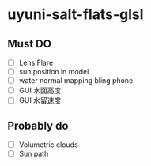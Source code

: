 # uyuni-salt-flats-glsl

## Must DO
- [ ] Lens Flare
- [ ] sun position in model
- [ ] water normal mapping bling phone
- [ ] GUI 水面高度
- [ ] GUI 水留速度

## Probably do
- [ ] Volumetric clouds
- [ ] Sun path

